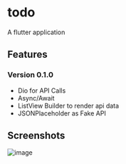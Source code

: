 # todo

A flutter application

## Features

### Version 0.1.0

- Dio for API Calls
- Async/Await 
- ListView Builder to render api data
- JSONPlaceholder as Fake API

## Screenshots

![image](https://user-images.githubusercontent.com/26500643/156767853-a7f5a089-c111-4930-8bfa-baf5cdbeefbf.png)
